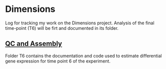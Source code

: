 # Dimensions

Log for tracking my work on the Dimensions project. Analysis of the final time-point (T6)
will be firt and documented in its folder.

## [QC and Assembly](https://github.com/bastodian/Dimensions/tree/master/T6#analysis-of-final-time-point-of-experiment-t6)

Folder T6 contains the documentation and code used to estimate differential gene expression for time point 6 of
the experiment.
